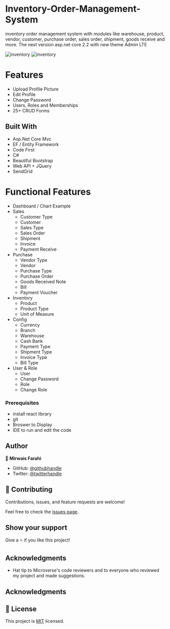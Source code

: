 # Inventory-Order-Management-System
inventory order management system with modules like warehouse, product, vendor, customer, purchase order, sales order, shipment, goods receive and more.
The next version asp.net core 2.2 with new theme Admin LTE

![inventory](ims/wwwroot/images/scm6.png)
![inventory](ims/wwwroot/images/scm7.png)


# Features

- Upload Profile Picture
- Edit Profile
- Change Password
- Users, Roles and Memberships
- 25+ CRUD Forms

## Built With

- Asp.Net Core Mvc
- EF / Entity Framework
- Code First
- C#
- Beautiful Bootstrap
- Web API + JQuery
- SendGrid

# Functional Features

- Dashboard / Chart Example
- Sales
  - Customer Type
  - Customer
  - Sales Type
  - Sales Order
  - Shipment
  - Invoice
  - Payment Receive
- Purchase
  - Vendor Type
  - Vendor
  - Purchase Type
  - Purchase Order
  - Goods Received Note
  - Bill
  - Payment Voucher
- Inventory
  - Product
  - Product Type
  - Unit of Measure
- Config
  - Currency
  - Branch
  - Warehouse
  - Cash Bank
  - Payment Type
  - Shipment Type
  - Invoice Type
  - Bill Type
- User & Role
  - User
  - Change Password
  - Role
  - Change Role

### Prerequisites

- install react library
- git
- Broswer to Display
- IDE to run and edit the code

## Author

👤 **Mirwais Farahi**

- GitHub: [@githubhandle](https://github.com/mirwaisfarahi)
- Twitter: [@twitterhandle](https://twitter.com/farahi92)


## 🤝 Contributing

Contributions, issues, and feature requests are welcome!

Feel free to check the [issues page](../../issues/).

## Show your support

Give a ⭐️ if you like this project!

## Acknowledgments

- Hat tip to Microverse's code reviewers and to everyone who reviewed my project and made suggestions.

## Acknowledgments

## 📝 License

This project is [MIT](./LICENSE) licensed.

